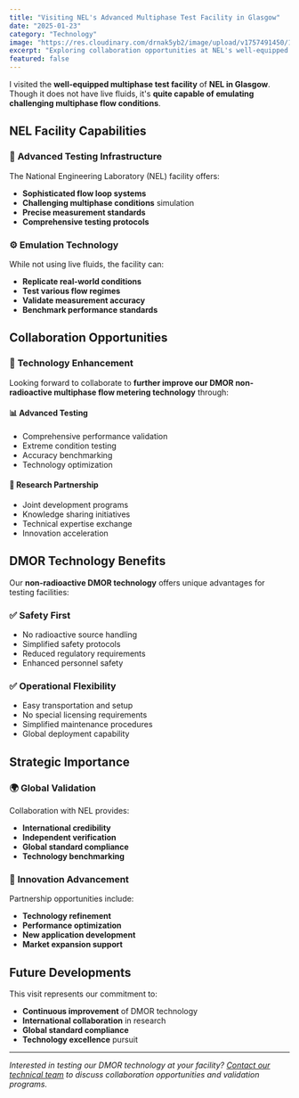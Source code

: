 ```yaml
---
title: "Visiting NEL's Advanced Multiphase Test Facility in Glasgow"
date: "2025-01-23"
category: "Technology"
image: "https://res.cloudinary.com/drnak5yb2/image/upload/v1757491450/1703240611680_x2oqb0.jpg"
excerpt: "Exploring collaboration opportunities at NEL's well-equipped multiphase test facility in Glasgow to further improve our DMOR non-radioactive technology."
featured: false
---
```


I visited the **well-equipped multiphase test facility** of **NEL in Glasgow**. Though it does not have live fluids, it's **quite capable of emulating challenging multiphase flow conditions**.

## NEL Facility Capabilities

### 🔬 **Advanced Testing Infrastructure**
The National Engineering Laboratory (NEL) facility offers:

- **Sophisticated flow loop systems**
- **Challenging multiphase conditions** simulation
- **Precise measurement standards**
- **Comprehensive testing protocols**

### ⚙️ **Emulation Technology**
While not using live fluids, the facility can:

- **Replicate real-world conditions**
- **Test various flow regimes**
- **Validate measurement accuracy**
- **Benchmark performance standards**

## Collaboration Opportunities

### 🤝 **Technology Enhancement**
Looking forward to collaborate to **further improve our DMOR non-radioactive multiphase flow metering technology** through:

#### 📊 **Advanced Testing**
- Comprehensive performance validation
- Extreme condition testing
- Accuracy benchmarking
- Technology optimization

#### 🔬 **Research Partnership**
- Joint development programs
- Knowledge sharing initiatives
- Technical expertise exchange
- Innovation acceleration

## DMOR Technology Benefits

Our **non-radioactive DMOR technology** offers unique advantages for testing facilities:

### ✅ **Safety First**
- No radioactive source handling
- Simplified safety protocols
- Reduced regulatory requirements
- Enhanced personnel safety

### ✅ **Operational Flexibility**
- Easy transportation and setup
- No special licensing requirements
- Simplified maintenance procedures
- Global deployment capability

## Strategic Importance

### 🌍 **Global Validation**
Collaboration with NEL provides:

- **International credibility**
- **Independent verification**
- **Global standard compliance**
- **Technology benchmarking**

### 🚀 **Innovation Advancement**
Partnership opportunities include:

- **Technology refinement**
- **Performance optimization**
- **New application development**
- **Market expansion support**

## Future Developments

This visit represents our commitment to:

- **Continuous improvement** of DMOR technology
- **International collaboration** in research
- **Global standard compliance**
- **Technology excellence** pursuit

---

*Interested in testing our DMOR technology at your facility? [Contact our technical team](/contact) to discuss collaboration opportunities and validation programs.*